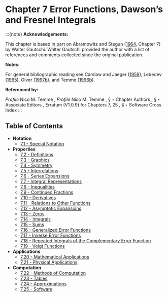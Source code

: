 # Chapter 7 Error Functions, Dawson’s and Fresnel Integrals

:::{note}
**Acknowledgements:**

This chapter is based in part on Abramowitz and Stegun ([1964](./bib/index.html#bib24 "Handbook of Mathematical Functions with Formulas, Graphs, and Mathematical Tables"), Chapter 7) by Walter Gautschi. Walter Gautschi provided the author with a list of references and comments collected since the original publication.

**Notes:**

For general bibliographic reading see Carslaw and Jaeger ([1959](./bib/C.html#bib457 "Conduction of Heat in Solids")), Lebedev ([1965](./bib/L.html#bib1394 "Special Functions and Their Applications")), Olver ([1997b](./bib/O.html#bib1809 "Asymptotics and Special Functions")), and Temme ([1996b](./bib/T.html#bib2230 "Special Functions: An Introduction to the Classical Functions of Mathematical Physics")).

**Referenced by:**

*Profile* Nico M. Temme , *Profile* Nico M. Temme , § ‣ Chapter Authors , § ‣ Associate Editors , Erratum (V1.0.9) for Chapters 7, 25 , § ‣ Software Cross Index
:::

## Table of Contents

- <a id="PT1"></a>**Notation**
  - [7.1 - Special Notation](./7.1.md)
- <a id="PT2"></a>**Properties**
  - [7.2 - Definitions](./7.2.md)
  - [7.3 - Graphics](./7.3.md)
  - [7.4 - Symmetry](./7.4.md)
  - [7.5 - Interrelations](./7.5.md)
  - [7.6 - Series Expansions](./7.6.md)
  - [7.7 - Integral Representations](./7.7.md)
  - [7.8 - Inequalities](./7.8.md)
  - [7.9 - Continued Fractions](./7.9.md)
  - [7.10 - Derivatives](./7.10.md)
  - [7.11 - Relations to Other Functions](./7.11.md)
  - [7.12 - Asymptotic Expansions](./7.12.md)
  - [7.13 - Zeros](./7.13.md)
  - [7.14 - Integrals](./7.14.md)
  - [7.15 - Sums](./7.15.md)
  - [7.16 - Generalized Error Functions](./7.16.md)
  - [7.17 - Inverse Error Functions](./7.17.md)
  - [7.18 - Repeated Integrals of the Complementary Error Function](./7.18.md)
  - [7.19 - Voigt Functions](./7.19.md)
- <a id="PT3"></a>**Applications**
  - [7.20 - Mathematical Applications](./7.20.md)
  - [7.21 - Physical Applications](./7.21.md)
- <a id="PT4"></a>**Computation**
  - [7.22 - Methods of Computation](./7.22.md)
  - [7.23 - Tables](./7.23.md)
  - [7.24 - Approximations](./7.24.md)
  - [7.25 - Software](./7.25.md)